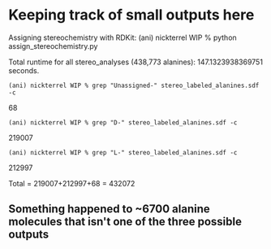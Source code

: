 # Keeping track of small outputs here

Assigning stereochemistry with RDKit:
    (ani) nickterrel WIP % python assign_stereochemistry.py

Total runtime for all stereo_analyses (438,773 alanines): 147.1323938369751 seconds.

    (ani) nickterrel WIP % grep "Unassigned-" stereo_labeled_alanines.sdf -c

68

    (ani) nickterrel WIP % grep "D-" stereo_labeled_alanines.sdf -c

219007

    (ani) nickterrel WIP % grep "L-" stereo_labeled_alanines.sdf -c

212997

Total = 219007+212997+68 = 432072

## Something happened to ~6700 alanine molecules that isn't one of the three possible outputs
